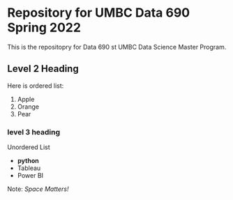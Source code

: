 # Repository for UMBC Data 690 Spring 2022
This is the repositopry for Data 690 st UMBC Data Science Master Program.
## Level 2 Heading

Here is ordered list:

1. Apple
2. Orange
3. Pear

### level 3 heading

Unordered List

- **python**
- Tableau
- Power BI

Note: *Space Matters!*

